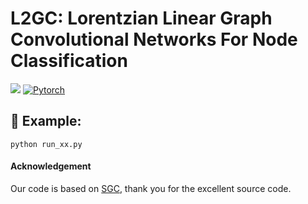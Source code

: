 # L2GC: Lorentzian Linear Graph Convolutional Networks For Node Classification
![](https://img.shields.io/badge/version-1.0.1-blue)
[![Pytorch](https://img.shields.io/badge/PyTorch-%23EE4C2C.svg?e&logo=PyTorch&logoColor=white)](https://pytorch.org/)

## 🚀 Example:
    python run_xx.py

#### Acknowledgement
Our code is based on [SGC](https://github.com/Tiiiger/SGC), thank you for the excellent source code.
